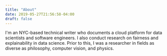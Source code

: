 ```yaml
---
title: "About"
date: 2019-05-27T21:56:58-04:00
draft: false
---
```


I'm an NYC-based technical writer who documents a cloud platform for data scientists and software engineers. I also conduct research on fairness and explainability in data science. Prior to this, I was a researcher in fields as diverse as philosophy, computer vision, and physics.